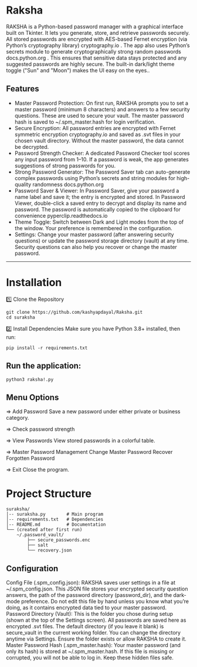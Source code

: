 # **Raksha** 
RAKSHA is a Python-based password manager with a graphical interface built on Tkinter. It lets you generate, store, and retrieve passwords securely. All stored passwords are encrypted with AES-based Fernet encryption (via Python’s cryptography library)
cryptography.io
. The app also uses Python’s secrets module to generate cryptographically strong random passwords
docs.python.org
. This ensures that sensitive data stays protected and any suggested passwords are highly secure. The built-in dark/light theme toggle ("Sun" and "Moon") makes the UI easy on the eyes..

##  Features

- Master Password Protection: On first run, RAKSHA prompts you to set a master password (minimum 8 characters) and answers to a few security questions. These are used to secure your vault. The master password hash is saved to ~/.spm_master.hash for login verification.
- Secure Encryption: All password entries are encrypted with Fernet symmetric encryption cryptography.io
 and saved as .svt files in your chosen vault directory. Without the master password, the data cannot be decrypted.
- Password Strength Checker: A dedicated Password Checker tool scores any input password from 1–10. If a password is weak, the app generates suggestions of strong passwords for you.
- Strong Password Generator: The Password Saver tab can auto-generate complex passwords using Python’s secrets and string modules for high-quality randomness
docs.python.org
- Password Saver & Viewer: In Password Saver, give your password a name label and save it; the entry is encrypted and stored. In Password Viewer, double-click a saved entry to decrypt and display its name and password. The password is automatically copied to the clipboard for convenience
pyperclip.readthedocs.io
- Theme Toggle: Switch between Dark and Light modes from the top of the window. Your preference is remembered in the configuration.
- Settings: Change your master password (after answering security questions) or update the password storage directory (vault) at any time. Security questions can also help you recover or change the master password.
---

# Installation
1️⃣ Clone the Repository
```
git clone https://github.com/kashyapdayal/Raksha.git
cd suraksha
```
2️⃣ Install Dependencies
Make sure you have Python 3.8+ installed, then run:
```
pip install -r requirements.txt
```
## Run the application:
```
python3 raksha!.py
```
##  Menu Options
=> Add Password
Save a new password under either private or business category.

=> Check password strength

=> View Passwords
View stored passwords in a colorful table.

=> Master Password Management
Change Master Password
Recover Forgotten Password

=> Exit
Close the program.

# Project Structure
```
suraksha/
│-- suraksha.py        # Main program
│-- requirements.txt   # Dependencies
│-- README.md          # Documentation
└── (created after first run)
    ~/.password_vault/
        ├── secure_passwords.enc
        ├── salt
        └── recovery.json
```
## Configuration

Config File (.spm_config.json): RAKSHA saves user settings in a file at ~/.spm_config.json. This JSON file stores your encrypted security question answers, the path of the password directory (password_dir), and the dark-mode preference. Do not edit this file by hand unless you know what you’re doing, as it contains encrypted data tied to your master password.
Password Directory (Vault): This is the folder you chose during setup (shown at the top of the Settings screen). All passwords are saved here as encrypted .svt files. The default directory (if you leave it blank) is secure_vault in the current working folder. You can change the directory anytime via Settings. Ensure the folder exists or allow RAKSHA to create it.
Master Password Hash (.spm_master.hash): Your master password (and only its hash) is stored at ~/.spm_master.hash. If this file is missing or corrupted, you will not be able to log in. Keep these hidden files safe.
